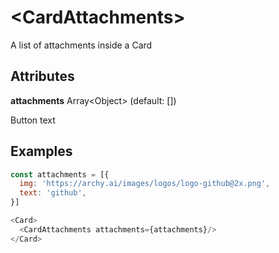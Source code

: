 # &lt;CardAttachments&gt;

A list of attachments inside a Card

## Attributes

**attachments** Array&lt;Object&gt; \(default: []\)

Button text

## Examples

```js
const attachments = [{
  img: 'https://archy.ai/images/logos/logo-github@2x.png',
  text: 'github',
}]

<Card>
  <CardAttachments attachments={attachments}/>
</Card>
```
